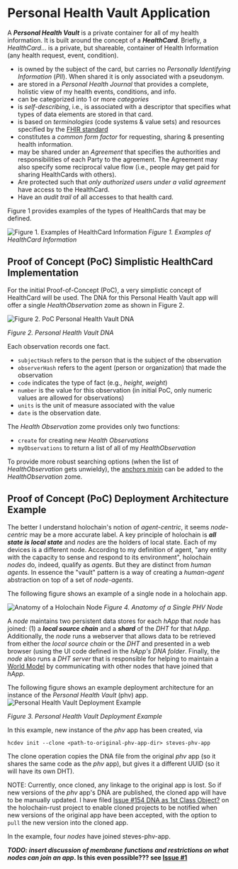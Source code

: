 # Personal Health Vault Application
A _**Personal Health Vault**_ is a private container for all of my health information. It is built around the concept of a _**HealthCard**_. Briefly, a _HealthCard_...
is a private, but shareable, container of Health Information (any health request, event, condition).
* is owned by the subject of the card, but carries no _Personally Identifying Information_ (_PII_). When shared it is only associated with a pseudonym.
* are stored in a _Personal Health Journal_ that provides a complete, holistic view of my health events, conditions, and info.
* can be categorized into 1 or more _categories_
* is _self-describing_, i.e., is associated with a descriptor that specifies what types of data elements are stored in that card.
* is based on _terminologies_ (code systems & value sets) and resources specified by the [FHIR standard](http://hl7.org/fhir/)
* constitutes a _common form factor_ for requesting, sharing & presenting health information.
* may be shared under an _Agreement_ that specifies the authorities and responsibilities of each Party to the agreement. The Agreement may also specify some reciprocal value flow (i.e., people may get paid for sharing HealthCards with others).
* Are protected such that _only authorized users under a valid agreement_ have access to the HealthCard.
* Have an _audit trail_ of all accesses to that health card.

Figure 1 provides examples of the types of HealthCards that may be defined.

![Figure 1. Examples of HealthCard Information](https://github.com/evomimic/holo-health/blob/master/images/healthcard-info-types.png)
_Figure 1. Examples of HealthCard Information_

## Proof of Concept (PoC) Simplistic HealthCard Implementation 
For the initial Proof-of-Concept (PoC), a very simplistic concept of HealthCard will be used. The DNA for this Personal Health Vault app will offer a single _HealthObservation_ zome as shown in Figure 2.

![Figure 2. PoC Personal Health Vault DNA](https://github.com/evomimic/holo-health/blob/master/images/phv-dna.png)

_Figure 2. Personal Health Vault DNA_

Each observation records one fact. 
* `subjectHash` refers to the person that is the subject of the observation
* `observerHash` refers to the agent (person or organization) that made the observation
* `code` indicates the type of fact (e.g., _height_, _weight_)
* `number` is the value for this observation (in initial PoC, only numeric values are allowed for observations)
* `units` is the unit of measure associated with the value
* `date` is the observation date.

The _Health Observation_ zome provides only two functions:
* `create` for creating new _Health Observations_
* `myObservations` to return a list of all of my _HealthObservation_

To provide more robust searching options (when the list of _HealthObservation_ gets unwieldy), the [anchors mixin](https://github.com/holochain/mixins/tree/master/anchors) can be added to the _HealthObservation_ zome.

## Proof of Concept (PoC) Deployment Architecture Example
The better I understand holochain's notion of _agent-centric_, it seems _node-centric_ may be a more accurate label. A key principle of holochain is **_all state is local state_** and _nodes_ are the holders of local state. Each of my devices is a different node. According to my definition of agent, "any entity with the capacity to sense and respond to its environment", holochain _nodes_ do, indeed, qualify as _agents_. But they are distinct from _human agents_. In essence the "vault" pattern is a way of creating a _human-agent_ abstraction on top of a set of _node-agents_.

The following figure shows an example of a single node in a holochain app.  

![Anatomy of a Holochain Node](https://github.com/evomimic/holo-health/blob/master/images/anatomy-of-a-node.png)
_Figure 4. Anatomy of a Single PHV Node_

A _node_ maintains two persistent data stores for each _hApp_ that _node_ has joined: (1) a **_local source chain_** and a **_shard_** of the _DHT_ for that _hApp_. Additionally, the _node_ runs a webserver that allows data to be retrieved from either the _local source chain_ or the _DHT_ and presented in a web browser (using the UI code defined in the _hApp's DNA folder_. Finally, the _node_ also runs a _DHT server_ that is responsible for helping to maintain a [World Model](https://developer.holochain.org/World_Model) by communicating with other nodes that have joined that _hApp_.

The following figure shows an example deployment architecture for an instance of the _Personal Health Vault_ (phv) app.
![Personal Health Vault Deployment Example](https://github.com/evomimic/holo-health/blob/master/images/phv-deployment-example.png)

_Figure 3. Personal Health Vault Deployment Example_

In this example, new instance of the _phv_ app has been created, via

`hcdev init --clone <path-to-original-phv-app-dir> steves-phv-app`

The clone operation copies the DNA file from the original _phv_ app (so it shares the same code as the _phv_ app), but gives it a different UUID (so it will have its own DHT). 

NOTE: Currently, once cloned, any linkage to the original app is lost. So if new versions of the _phv_ app's DNA are published, the cloned app will have to be manually updated. I have filed [Issue #154 DNA as 1st Class Object?](https://github.com/holochain/holochain-rust/issues/154) on the holochain-rust project to enable cloned projects to be notified when new versions of the original app have been accepted, with the option to `pull` the new version into the cloned app.

In the example, four _nodes_ have joined steves-phv-app.

**_TODO: insert discussion of membrane functions and restrictions on what nodes can join an app_. Is this even possible??? see [Issue #1](https://github.com/evomimic/holo-health/issues/1)** 




